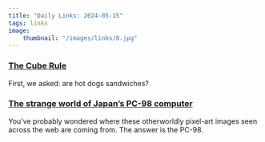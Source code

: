 ```yaml
---
title: "Daily Links: 2024-05-15"
tags: links
image:
    thumbnail: "/images/links/8.jpg"
---
```


### [The Cube Rule](https://cuberule.com/)

First, we asked: are hot dogs sandwiches?


### [The strange world of Japan’s PC-98 computer](https://strangecomforts.com/the-strange-world-of-japans-pc-98-computer/)

You’ve probably wondered where these otherworldly pixel-art images seen across the web are coming from. The answer is the PC-98.
